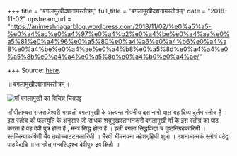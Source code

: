 +++
title = "बगलामुखीदशनामस्तोत्रम्"
full_title = "बगलामुखीदशनामस्तोत्रम्"
date = "2018-11-02"
upstream_url = "https://animeshnagarblog.wordpress.com/2018/11/02/%e0%a5%a5-%e0%a4%ac%e0%a4%97%e0%a4%b2%e0%a4%be%e0%a4%ae%e0%a5%81%e0%a4%96%e0%a5%80%e0%a4%a6%e0%a4%b6%e0%a4%a8%e0%a4%be%e0%a4%ae%e0%a4%b8%e0%a5%8d%e0%a4%a4%e0%a5%8b%e0%a4%a4%e0%a5%8d%e0%a4%b0%e0%a4%ae/"

+++
Source: [here](https://animeshnagarblog.wordpress.com/2018/11/02/%e0%a5%a5-%e0%a4%ac%e0%a4%97%e0%a4%b2%e0%a4%be%e0%a4%ae%e0%a5%81%e0%a4%96%e0%a5%80%e0%a4%a6%e0%a4%b6%e0%a4%a8%e0%a4%be%e0%a4%ae%e0%a4%b8%e0%a5%8d%e0%a4%a4%e0%a5%8b%e0%a4%a4%e0%a5%8d%e0%a4%b0%e0%a4%ae/).

॥ बगलामुखीदशनामस्तोत्रम्॥

![माँ बगलामुखी का विचित्र
चित्रपट्ट](https://animeshnagarblog.files.wordpress.com/2018/11/wp-image-1131806875.jpg?w=700 "माँ बगलामुखी का विचित्र चित्रपट्ट")

माँ पीताम्बरा राजराजेश्वरी भगवती बगलामुखी के अत्यन्त गोपनीय दस नामो वाल
यह दिव्य दुर्लभ स्तोत्र हैं । इस स्तोत्र की फलश्रुति के अनुसार जो साधक
शत्रुमुखस्तम्भनकरी बगलामुखी माँ के इस स्तोत्र का पाठ करता है वह देवी
पुत्र होता हैं , मन्त्र सिद्ध होता हैं । ह्ल्रीं बगला सिद्धविद्या च
दुष्टनिग्रहकारिणी । स्तम्भिन्याकर्षिणी चैव तथोच्चाटटनकारिणी ॥ भैरवी
भीमनयना महेशगृहिणी शुभा । दशनामात्मकं स्तोत्रं पठेद्वा पाठयेद्यदि ॥ स
भवेत् मन्त्रसिद्धश्च देवीपुत्र इव क्षितौ ॥

